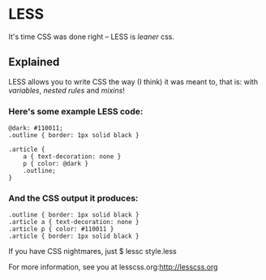 LESS
====
It's time CSS was done right – LESS is _leaner_ css.

Explained
---------
LESS allows you to write CSS the way (I think) it was meant to, that is: with *variables*, *nested rules* and *mixins*!

### Here's some example LESS code:
	
	@dark: #110011;
	.outline { border: 1px solid black }
	
	.article {
		a { text-decoration: none }
		p { color: @dark }
		.outline;
	}
	
### And the CSS output it produces:
	
	.outline { border: 1px solid black }
	.article a { text-decoration: none }
	.article p { color: #110011 }
	.article { border: 1px solid black }
	
If you have CSS nightmares, just 
	$ lessc style.less

For more information, see you at lesscss.org:http://lesscss.org